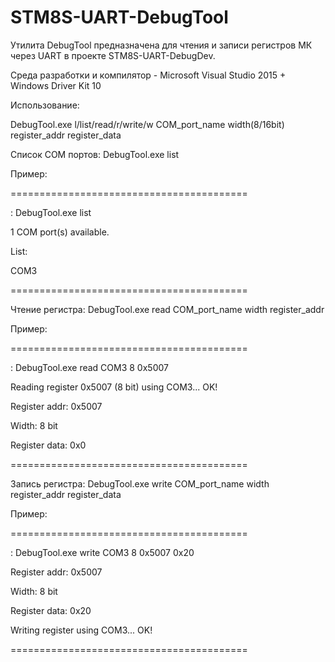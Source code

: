 # STM8S-UART-DebugTool

Утилита DebugTool предназначена для чтения и записи регистров МК через UART в проекте STM8S-UART-DebugDev.

Среда разработки и компилятор - Microsoft Visual Studio 2015 + Windows Driver Kit 10

Использование:

DebugTool.exe l/list/read/r/write/w COM_port_name width(8/16bit) register_addr register_data


Список COM портов: DebugTool.exe list

Пример:

=========================================

: DebugTool.exe list

1 COM port(s) available.

List:

COM3

=========================================


Чтение регистра: DebugTool.exe read COM_port_name width register_addr

Пример:

=========================================

: DebugTool.exe read COM3 8 0x5007

Reading register 0x5007 (8 bit) using COM3... OK!

Register addr: 0x5007

Width: 8 bit

Register data: 0x0

=========================================

Запись регистра: DebugTool.exe write COM_port_name width register_addr register_data

Пример:

=========================================

: DebugTool.exe write COM3 8 0x5007 0x20

Register addr: 0x5007

Width: 8 bit

Register data: 0x20

Writing register using COM3... OK!

=========================================
